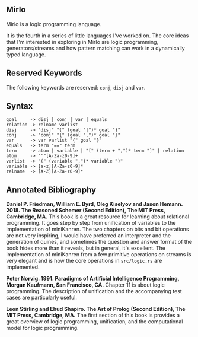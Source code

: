Mirlo
-----
Mirlo is a logic programming language.

It is the fourth in a series of little languages I've worked on. The core ideas that I'm interested
in exploring in Mirlo are logic programming, generators/streams and how pattern matching can work
in a dynamically typed language.

Reserved Keywords
-----------------
The following keywords are reserved: `conj`, `disj` and `var`.

Syntax
------

    goal     -> disj | conj | var | equals
    relation -> relname varlist
    disj     -> "disj" "{" (goal "|")* goal "}"
    conj     -> "conj" "{" (goal ",")* goal "}"
    var      -> var varlist "{" goal "}"
    equals   -> term "==" term
    term     -> atom | variable | "[" (term + ",")* term "]" | relation
    atom     -> "'"[A-Za-z0-9]+
    varlist  -> "(" (variable ",")* variable ")"
    variable -> [a-z][A-Za-z0-9]*
    relname  -> [A-Z][A-Za-z0-9]*

Annotated Bibliography
----------------------
**Daniel P. Friedman, William E. Byrd, Oleg Kiselyov and Jason Hemann. 2018. The Reasoned Schemer (Second Edition), The MIT Press, Cambridge, MA.**
This book is a great resource for learning about relational programming. It goes step by step from unification of
variables to the implementation of miniKanren. The two chapters on bits and bit operations are not very
inspiring, I would have preferred an interpreter and the generation of quines, and sometimes the question and
answer format of the book hides more than it reveals, but in general, it's excellent. The implementation of miniKanren
from a few primitive operations on streams is very elegant and is how the core operations in `src/logic.rs`
are implemented.

**Peter Norvig. 1991. Paradigms of Artificial Intelligence Programming, Morgan Kaufmann, San Francisco, CA.**
Chapter 11 is about logic programming. The description of unification and the accompanying test cases are particularly useful.

**Leon Stirling and Ehud Shapiro. The Art of Prolog (Second Edition), The MIT Press, Cambridge, MA.**
The first section of this book is provides a great overview of logic programming, unification, and the computational model
for logic programming.
